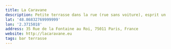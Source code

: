 ```yaml
---
title: La Caravane
description: Petite terrasse dans la rue (rue sans voiture), esprit un peu roots 👌🏻.
lat: '48.86832769999999'
lon: '2.3715018'
address: 35 Rue de la Fontaine au Roi, 75011 Paris, France
website: http://lacaravane.eu
tags: bar terrasse
---
```

